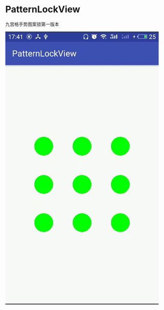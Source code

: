 # PatternLockView
九宫格手势图案锁第一版本

![](https://github.com/yuliangC/PatternLockView/blob/master/screenshots/qalxy-gg56q.gif)



